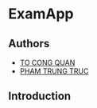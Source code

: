 # ExamApp
## Authors
* [TO CONG QUAN](https://www.facebook.com/quan31155/)
* [PHAM TRUNG TRUC](https://www.facebook.com/profile.php?id=100044538430573)
## Introduction
